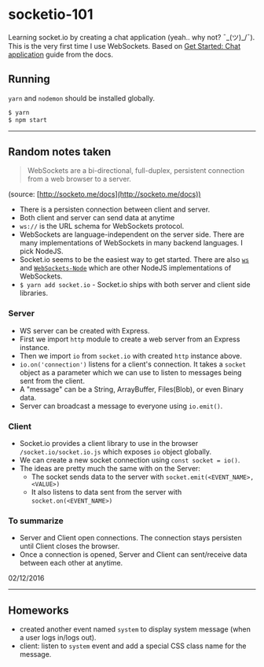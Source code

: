 # socketio-101

Learning socket.io by creating a chat application (yeah.. why not? ¯\_(ツ)_/¯).
This is the very first time I use WebSockets.
Based on [Get Started: Chat application](http://socket.io/get-started/chat/) guide from the docs.

## Running

`yarn` and `nodemon` should be installed globally.

```sh
$ yarn
$ npm start
```

-----

## Random notes taken

> WebSockets are a bi-directional, full-duplex, persistent connection from a web browser to a server.

(source: [http://socketo.me/docs](http://socketo.me/docs))

- There is a persisten connection between client and server.
- Both client and server can send data at anytime
- `ws://` is the URL schema for WebSockets protocol.
- WebSockets are language-independent on the server side. There are many implementations of WebSockets in many backend languages. I pick NodeJS.
- Socket.io seems to be the easiest way to get started. There are also [`ws`](https://github.com/websockets/ws) and [`WebSockets-Node`](https://github.com/theturtle32/WebSocket-Node) which are other NodeJS implementations of WebSockets.
- `$ yarn add socket.io` - Socket.io ships with both server and client side libraries.

### Server

- WS server can be created with Express.
- First we import `http` module to create a web server from an Express instance.
- Then we import `io` from `socket.io` with created `http` instance above.
- `io.on('connection')` listens for a client's connection. It takes a `socket` object as a parameter which we can use to listen to messages being sent from the client.
- A "message" can be a String, ArrayBuffer, Files(Blob), or even Binary data.
- Server can broadcast a message to everyone using `io.emit()`.

### Client

- Socket.io provides a client library to use in the browser `/socket.io/socket.io.js` which exposes `io` object globally.
- We can create a new socket connection using `const socket = io()`.
- The ideas are pretty much the same with on the Server:
	- The socket sends data to the server with `socket.emit(<EVENT_NAME>, <VALUE>)`
	- It also listens to data sent from the server with `socket.on(<EVENT_NAME>)`

### To summarize

- Server and Client open connections. The connection stays persisten until Client closes the browser.
- Once a connection is opened, Server and Client can sent/receive data between each other at anytime.

02/12/2016

-----

## Homeworks

- created another event named `system` to display system message (when a user logs in/logs out).
- client: listen to `system` event and add a special CSS class name for the message.
